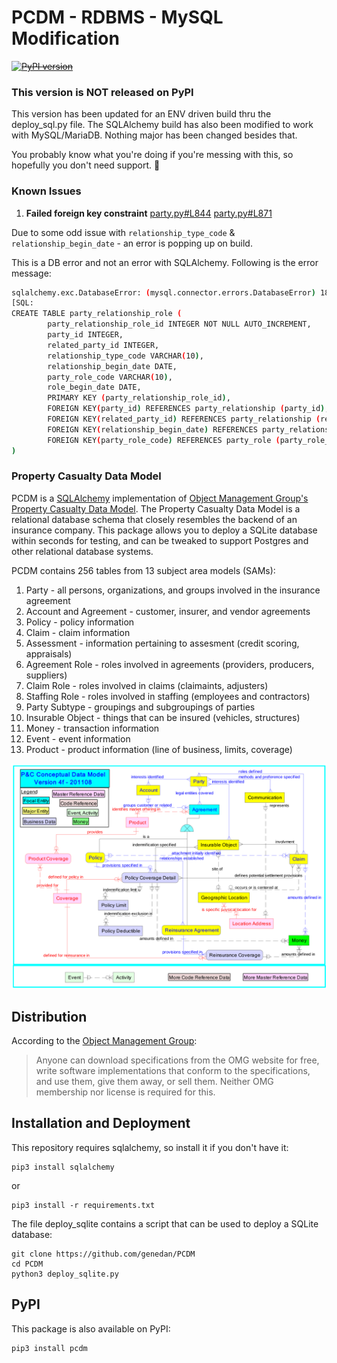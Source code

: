 # PCDM - RDBMS - MySQL Modification
~~[![PyPI version](https://badge.fury.io/py/pcdm.svg)](https://badge.fury.io/py/pcdm)~~

### This version is NOT released on PyPI 

This version has been updated for an ENV driven build thru the deploy_sql.py file. The SQLAlchemy build has also been modified to work with MySQL/MariaDB. Nothing major has been changed besides that. 

You probably know what you're doing if you're messing with this, so hopefully you don't need support. 🙂

### Known Issues

1. **Failed foreign key constraint**
[party.py#L844](https://github.com/KasemOmary/PCDM/blob/269f5bed2e216cf79ffa5c12008527852c5c49e5/pcdm/party.py#L844)
[party.py#L871](https://github.com/KasemOmary/PCDM/blob/269f5bed2e216cf79ffa5c12008527852c5c49e5/pcdm/party.py#L871)

Due to some odd issue with `relationship_type_code` & `relationship_begin_date` - an error is popping up on build.

This is a DB error and not an error with SQLAlchemy. Following is the error message:

```sh
sqlalchemy.exc.DatabaseError: (mysql.connector.errors.DatabaseError) 1822 (HY000): Failed to add the foreign key constraint. Missing index for constraint 'party_relationship_role_ibfk_3' in the referenced table 'party_relationship'
[SQL:
CREATE TABLE party_relationship_role (
        party_relationship_role_id INTEGER NOT NULL AUTO_INCREMENT,
        party_id INTEGER,
        related_party_id INTEGER,
        relationship_type_code VARCHAR(10),
        relationship_begin_date DATE,
        party_role_code VARCHAR(10),
        role_begin_date DATE,
        PRIMARY KEY (party_relationship_role_id),
        FOREIGN KEY(party_id) REFERENCES party_relationship (party_id),
        FOREIGN KEY(related_party_id) REFERENCES party_relationship (related_party_id),
        FOREIGN KEY(relationship_begin_date) REFERENCES party_relationship (begin_date),
        FOREIGN KEY(party_role_code) REFERENCES party_role (party_role_code)
)
```

### Property Casualty Data Model

PCDM is a [SQLAlchemy](https://www.sqlalchemy.org/) implementation of [Object Management Group's Property Casualty Data Model](https://www.omg.org/spec/PC/About-PC/). The Property Casualty Data Model is a relational database schema that closely resembles the backend of an insurance company. This package allows you to deploy a SQLite database within seconds for testing, and can be tweaked to support Postgres and other relational database systems.

PCDM contains 256 tables from 13 subject area models (SAMs):

1. Party - all persons, organizations, and groups involved in the insurance agreement
2. Account and Agreement - customer, insurer, and vendor agreements
3. Policy - policy information
4. Claim - claim information
5. Assessment - information pertaining to assesment (credit scoring, appraisals)
6. Agreement Role - roles involved in agreements (providers, producers, suppliers)
7. Claim Role - roles involved in claims (claimaints, adjusters)
8. Staffing Role - roles involved in staffing (employees and contractors)
9. Party Subtype - groupings and subgroupings of parties
10. Insurable Object - things that can be insured (vehicles, structures)
11. Money - transaction information
12. Event - event information
13. Product - product information (line of business, limits, coverage)

![](docs/pcdmcdm.png)

## Distribution

According to the [Object Management Group](https://www.omg.org/gettingstarted/overview.htm#Free):

>Anyone can download specifications from the OMG website for free, write software implementations that conform to the specifications, and use them, give them away, or sell them. Neither OMG membership nor license is required for this.


## Installation and Deployment

This repository requires sqlalchemy, so install it if you don't have it:

```
pip3 install sqlalchemy
```

or
```
pip3 install -r requirements.txt
```

The file deploy_sqlite contains a script that can be used to deploy a SQLite database:

```
git clone https://github.com/genedan/PCDM
cd PCDM
python3 deploy_sqlite.py
```

## PyPI

This package is also available on PyPI:

```
pip3 install pcdm
```
